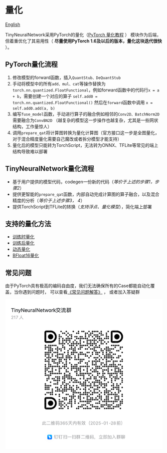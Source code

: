 # 量化
[English](README.md)

TinyNeuralNetwork采用PyTorch的量化（[PyTorch 量化教程](https://pytorch.org/tutorials/advanced/static_quantization_tutorial.html) ）
模块作为后端，但着重优化了其易用性（ **尽量使用PyTorch 1.6及以后的版本，量化这块迭代很快** ）。

## PyTorch量化流程
1. 修改模型的forward函数，插入`QuantStub、DeQuantStub`
2. 手动将模型中的所有`add、mul、cat`等操作替换为`torch.nn.quantized.FloatFunctional`，例如forward函数中的代码行`x = a + b`，需要创建一个对应的算子
  `self.add0 = torch.nn.quantized.FloatFunctional()` 然后在`forward`函数中调用 `x = self.add0.add(a, b)`
3. 编写`fuse_model`函数，手动进行算子的融合例如相邻的`Conv2D、BatchNorm2D`需要融合为`ConvBN2D`
  （越复杂的模型这一步操作也越复杂，尤其是一些网状结构，工作量惊人）
4. 调用`prepare_qat`将计算图转换为量化计算图（官方接口这一步是全图量化，对于混合精度量化需要自己魔改或者拆分模型才能支持）
5. 量化后的模型只能转为TorchScript，无法转为ONNX、TFLite等常见的端上结构导致难以部署


## TinyNeuralNetwork量化流程
+ 基于用户提供的模型代码，codegen一份新的代码（*等价于上述的步骤1，步骤2*）
+ 提供更智能的`prepare_qat`函数，内部自动完成计算图的算子融合，以及混合精度的分析（*等价于上述步骤3， 4*）
+ 提供TorchScript到TFLite的转换（*支持浮点、量化模型*），简化端上部署

## 支持的量化方法
- [训练时量化](qat.py)
- [训练后量化](post.py)
- [动态量化](dynamic.py)
- [BFloat16量化](bf16.py)

## 常见问题

由于PyTorch具有极高的编码自由度，我们无法确保所有的Case都能自动化覆盖，当你遇到问题时，
可以查看[《常见问题解答》](../../docs/FAQ_zh-CN.md) ， 或者加入答疑群

![img.png](../../docs/qa.png)
